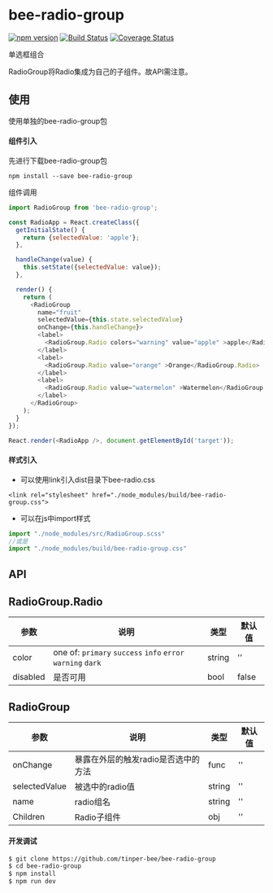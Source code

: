 # bee-radio-group
[![npm version](https://img.shields.io/npm/v/bee-radio-group.svg)](https://www.npmjs.com/package/bee-radio-group)
[![Build Status](https://img.shields.io/travis/tinper-bee/generator-tinper-bee/master.svg)](https://travis-ci.org/tinper-bee/bee-radio-group)
[![Coverage Status](https://coveralls.io/repos/github/tinper-bee/bee-radio-group/badge.svg?branch=master)](https://coveralls.io/github/tinper-bee/bee-radio-group?branch=master)

单选框组合

RadioGroup将Radio集成为自己的子组件。故API需注意。

## 使用
使用单独的bee-radio-group包
#### 组件引入
先进行下载bee-radio-group包

```
npm install --save bee-radio-group
```
组件调用
```js
import RadioGroup from 'bee-radio-group';

const RadioApp = React.createClass({
  getInitialState() {
    return {selectedValue: 'apple'};
  },

  handleChange(value) {
    this.setState({selectedValue: value});
  },

  render() {
    return (
      <RadioGroup
        name="fruit"
        selectedValue={this.state.selectedValue}
        onChange={this.handleChange}>
        <label>
          <RadioGroup.Radio colors="warning" value="apple" >apple</RadioGroup.Radio>
        </label>
        <label>
          <RadioGroup.Radio value="orange" >Orange</RadioGroup.Radio>
        </label>
        <label>
          <RadioGroup.Radio value="watermelon" >Watermelon</RadioGroup.Radio>
        </label>
      </RadioGroup>
    );
  }
});

React.render(<RadioApp />, document.getElementById('target'));

```
#### 样式引入
- 可以使用link引入dist目录下bee-radio.css
```
<link rel="stylesheet" href="./node_modules/build/bee-radio-group.css">
```
- 可以在js中import样式
```js
import "./node_modules/src/RadioGroup.scss"
//或是
import "./node_modules/build/bee-radio-group.css"
```


## API

## RadioGroup.Radio
|参数|说明|类型|默认值|
|---|----|---|------|
|color|one of: `primary` `success` `info` `error`  `warning` `dark`|string|''|
|disabled|是否可用|bool|false|

## RadioGroup

|参数|说明|类型|默认值|
|---|----|---|------|
|onChange|暴露在外层的触发radio是否选中的方法|func|''|
|selectedValue|被选中的radio值|string|''|
|name|radio组名|string|''|
|Children|Radio子组件|obj|''|

#### 开发调试

```sh
$ git clone https://github.com/tinper-bee/bee-radio-group
$ cd bee-radio-group
$ npm install
$ npm run dev
```
